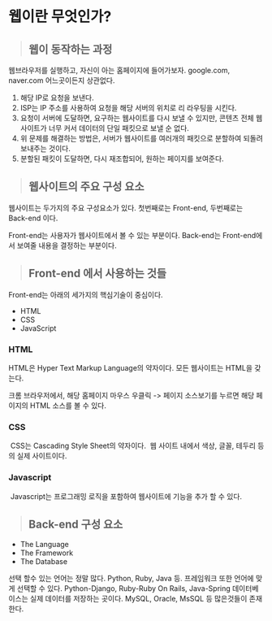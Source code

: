 # 웹이란 무엇인가?

> ## 웹이 동작하는 과정

  웹브라우저를 실행하고, 자신이 아는 홈페이지에 들어가보자.
  google.com, naver.com 어느곳이든지 상관없다.

  1. 해당 IP로 요청을 보낸다.
  2. ISP는 IP 주소를 사용하여 요청을 해당 서버의 위치로 리 라우팅을 시킨다.
  3. 요청이 서버에 도달하면, 요구하는 웹사이트를 다시 보낼 수 있지만, 콘텐츠 전체 웹사이트가 너무 커서 데이터의 단일 패킷으로 보낼 순 없다.
  4. 위 문제를 해결하는 방법은, 서버가 웹사이트를 여러개의 패킷으로 분할하여 되돌려 보내주는 것이다.
  5. 분할된 패킷이 도달하면, 다시 재조합되어, 원하는 페이지를 보여준다.

> ## 웹사이트의 주요 구성 요소

  웹사이트는 두가지의 주요 구성요소가 있다.
  첫번째로는 Front-end, 두번째로는 Back-end 이다.

  Front-end는 사용자가 웹사이트에서 볼 수 있는 부분이다.
  Back-end는 Front-end에서 보여줄 내용을 결정하는 부분이다.
 
> ## Front-end 에서 사용하는 것들

  Front-end는 아래의 세가지의 핵심기술이 중심이다.

  * HTML
  * CSS
  * JavaScript
  
### HTML
  HTML은 Hyper Text Markup Language의 약자이다.
  모든 웹사이트는 HTML을 갖는다.
    
  크롬 브라우저에서, 해당 홈페이지 마우스 우클릭 -> 페이지 소스보기를 누르면 해당 페이지의 HTML 소스를 볼 수 있다.
    
### CSS

  CSS는 Cascading Style Sheet의 약자이다.
  웹 사이트 내에서 색상, 글꼴, 테두리 등의 실제 사이트이다.
    
### Javascript
  Javascript는 프로그래밍 로직을 포함하여 웹사이트에 기능을 추가 할 수 있다.
  
> ## Back-end 구성 요소
 * The Language 
 * The Framework
 * The Database

선택 할수 있는 언어는 정말 많다. Python, Ruby, Java 등. 
프레임워크 또한 언어에 맞게 선택할 수 있다. Python-Django, Ruby-Ruby On Rails, Java-Spring
데이터베이스는 실제 데이터를 저장하는 곳이다. MySQL, Oracle, MsSQL 등 많은것들이 존재한다.
